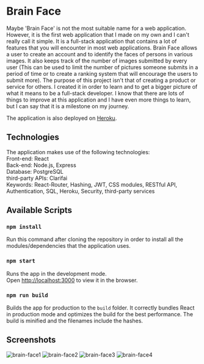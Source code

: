 # Brain Face

Maybe 'Brain Face' is not the most suitable name for a web application. However, it is the first web application that I made on my own and I can't really call it simple. It is a full-stack application that contains a lot of features that you will encounter in most web applications. Brain Face allows a user to create an account and to identify the faces of persons in various images. It also keeps track of the number of images submitted by every user (This can be used to limit the number of pictures someone submits in a period of time or to create a ranking system that will encourage the users to submit more).
The purpose of this project isn't that of creating a product or service for others. I created it in order to learn and to get a bigger picture of what it means to be a full-stack developer. I know that there are lots of things to improve at this application and I have even more things to learn, but I can say that it is a milestone on my journey.

The application is also deployed on [Heroku](https://brain-face-137.herokuapp.com).

## Technologies

The application makes use of the following technologies:<br>
Front-end: React<br>
Back-end: Node.js, Express<br>
Database: PostgreSQL<br>
third-party APIs: Clarifai<br>
Keywords: React-Router, Hashing, JWT, CSS modules, RESTful API, Authentication, SQL, Heroku, Security, third-party services

## Available Scripts

### `npm install`

Run this command after cloning the repository in order to install all the modules/dependencies that the application uses.

### `npm start`

Runs the app in the development mode.<br>
Open [http://localhost:3000](http://localhost:3000) to view it in the browser.

### `npm run build`

Builds the app for production to the `build` folder. It correctly bundles React in production mode and optimizes the build for the best performance. The build is minified and the filenames include the hashes.

## Screenshots

![brain-face1](https://dragosdimension.com/main/wp-content/uploads/2019/10/brain-face3.png)
![brain-face2](https://dragosdimension.com/main/wp-content/uploads/2019/10/brain-face4.png)
![brain-face3](https://dragosdimension.com/main/wp-content/uploads/2019/10/brain-face.png)
![brain-face4](https://dragosdimension.com/main/wp-content/uploads/2019/10/barin-face2.png)

